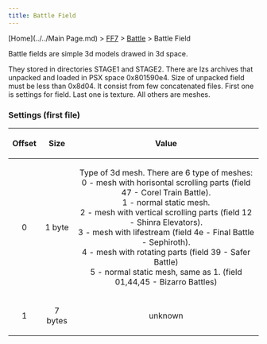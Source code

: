 ```yaml
---
title: Battle Field
---
```


[Home](../../Main Page.md) > [FF7](../../FF7.md) > [Battle](../Battle.md) > Battle Field

Battle fields are simple 3d models drawed in 3d space.

They stored in directories STAGE1 and STAGE2. There are lzs archives that unpacked and loaded in PSX space 0x801590e4. Size of unpacked field must be less than 0x8d04. It consist from few concatenated files. First one is settings for field. Last one is texture. All others are meshes.

### Settings (first file)

<table><thead><tr class="header"><th style="text-align: center;"><p>Offset</p></th><th style="text-align: center;"><p>Size</p></th><th style="text-align: center;"><p>Value</p></th></tr></thead><tbody><tr class="odd"><td style="text-align: center;"><p>0</p></td><td style="text-align: center;"><p>1 byte</p></td><td style="text-align: center;"><p>Type of 3d mesh. There are 6 type of meshes:<br />
0 - mesh with horisontal scrolling parts (field 47 - Corel Train Battle).<br />
1 - normal static mesh.<br />
2 - mesh with vertical scrolling parts (field 12 - Shinra Elevators).<br />
3 - mesh with lifestream (field 4e - Final Battle - Sephiroth).<br />
4 - mesh with rotating parts (field 39 - Safer Battle)<br />
5 - normal static mesh, same as 1. (field 01,44,45 - Bizarro Battles)</p></td></tr><tr class="even"><td style="text-align: center;"><p>1</p></td><td style="text-align: center;"><p>7 bytes</p></td><td style="text-align: center;"><p>unknown</p></td></tr></tbody></table>
